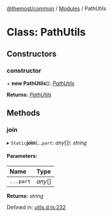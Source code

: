 [@themost/common](../README.md) / [Modules](../modules.md) / PathUtils

# Class: PathUtils

## Constructors

### constructor

\+ **new PathUtils**(): [*PathUtils*](pathutils.md)

**Returns:** [*PathUtils*](pathutils.md)

## Methods

### join

▸ `Static`**join**(...`part`: *any*[]): *string*

#### Parameters:

Name | Type |
:------ | :------ |
`...part` | *any*[] |

**Returns:** *string*

Defined in: [utils.d.ts:232](https://github.com/themost-framework/themost-common/blob/580db67/utils.d.ts#L232)

